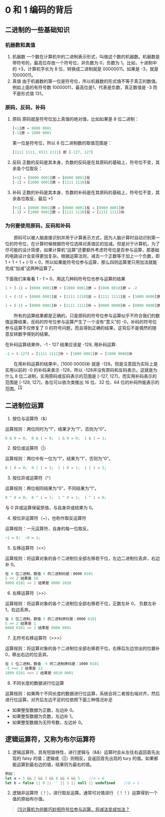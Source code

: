 # 0 和 1 编码的背后
## 二进制的一些基础知识
### 机器数和真值
1. 机器数
    一个数在计算机中的二进制表示形式，叫做这个数的机器数。机器数是带符号的，最高位存放一个符号位，非负数为 0，负数为 1。比如，十进制中的 +3，计算机字长为 8 位，转换成二进制就是 00000011。如果是 -3，就是 10000011。
2. 真值
    由于机器数的第一位是符号位，所以机器数的形式值不等于真正的数值。例如上面的有符号数 10000011，最高位是1，代表是负数，真正数值是 -3 而不是形式值 131。

### 原码，反码，补码
1. 原码
    原码就是符号位加上真值的绝对值，比如如果是 8 位二进制：
    ``` JavaScript
    [+1]原 = 0000 0001
    [-1]原 = 1000 0001
    ```
    第一位是符号位，所以 8 位二进制数的取值范围是：
    ``` JavaScript
    [1111 1111, 0111 1111] 即 [-127, 127]
    ```
2. 反码
    正数的反码是其本身，负数的反码是在其原码的基础上，符号位不变，其余各个位取反：
    ``` JavaScript
    [+1] = [0000 0001]原 = [0000 0001]反
    [-1] = [1000 0001]原 = [1111 1110]反
    ```

3. 补码
    正数的补码是其本身，负数的补码是在其原码的基础上，符号位不变，其余各位取反，最后 +1
    ```JavaScript
    [+1] = [0000 0001]原 = [0000 0001]反 = [0000 0001]补
    [-1] = [1000 0001]原 = [1111 1110]反 = [1111 1111]补
    ```

### 为何要使用原码，反码和补码
&emsp;&emsp;原码可以被人脑直接识别并用于计算表示方式，因为人脑计算时自动识别第一位的符号位，在计算时候根据符号位选择对真值区的加减。但是对于计算机，为了尽可能的设计简便，如果计算机“运算”还要额外考虑符号位是否参与运算，那基础的电路设计会变得更加复杂。根据运算法则，减去一个正数等于加上一个负数，即 1 + 1 = 1 + (-1) = 0，所以如果能符号位参与运算，那么四则运算里只用加法就能完成“加减”这两种运算了。

下面我们来看看 1 - 1 = 0，用这几种码符号位也参与运算的结果

``` JavaScript
1 + (-1) = [0000 0001]原 + [1000 0001]原 = [1000 0010]原 = -2

1 + (-1) = [0000 0001]反 + [1111 1110]反 = [1111 1111]反 = [1000 0000]原 = -0

1 + (-1) = [0000 0001]补 + [1111 1111]补 = [0000 0000]补 = [0000 0000]原 = 0
```

&emsp;&emsp;所有的运算结果都是正确的，只是原码的符号位参与运算似乎不符合我们的数值运算结果，反码的符号位参与运算产生了一个没有“意义”的 -0，补码的符号位参与运算不仅修复了 0 的符号问题，而且得到正确的结果，这背后不是偶然的随意反转数字得到的结果。

在补码运算结果仲，-1 - 127 结果应该是 -128, 用补码运算:

```JavaScript
-1 + (-127) = [1111 1111]补 + [1000 0001]补 = [1000 0000]补
```

&emsp;&emsp;在用补码运算的结果中，[1000 0000]补 就是 -128。但是注意因为实际上是实用以前的 -0 的补码来表示 -128，所以 -128并没有原码和反码表示。这就是为什么 8 位二进制，实用原码或反码表示的范围是 [-127, 127]，而实用补码表示的范围是 [-128, 127]，各位可以依次类推出 16 位、32 位、64 位的补码所能表示的范围。<sup><a href="#note1">[1]</a></sup>

## 二进制位运算
1. 按位与运算符（&）

运算规则：两位同时为“1”，结果才为“1”，否则为“0”。
```JavaScript
0 & 0 = 0;  0 & 1 = 0;  1 & 0 = 0;  1 & 1 = 1;
```

2. 按位或运算符（|）

运算规则：两位中有一位为“1”，结果为“1”，否则为“0”。
```JavaScript
0 | 0 = 0;  0 | 1 = 1;  1 | 0 = 1;  1 | 1 = 1;
```

3. 按位异或运算符（^）

运算规则：两位相同结果为“0”，不同结果为“1”。
```JavaScript
0 ^ 0 = 0;  0 ^ 1 = 1;  1 ^ 0 = 1;  1 ^ 1 = 0;
```
与 0 异或运算保留原值，与自身异或结果为 0。

4. 按位非运算符（~），也称作取反运算符

运算规则：一元运算符，自身的每一位取反。
```JavaScript
~1 = 0;  ~0 = 1;
```

5. 左移运算符（<<）

运算规则：将运算对象的各个二进制位全部左移若干位，左边二进制位丢弃，右边补 0。
```JavaScript
在 8 位二进制，数值 5 的二进制码是：0000 0101
5 << 2 结果是 10
0000 0101 << 2 结果是 0000 1010
```

6. 右移运算符（>>）

运算规则：将运算对象的各个二进制位全部右移若干位，正数左补 0， 负数左补 1，右边丢弃。
```JavaScript
在 8 位二进制，数值 5 的二进制原码是：0000 0101
5 >> 2 结果是 1
0000 0101 >> 2 结果是 0000 0001
```

7. 无符号右移运算符（>>>）

运算规则：将运算对象的各个二进制位全部右移若干位，右移后左边空出的位置补 0，移出右边的位丢弃。
```JavaScript
在 8 位二进制，数值 -5 的二进制原码是：1000 0101
-5 >>> 2 结果是 33
1000 0101 >>> 2 结果是 0010 0001
```

8. 不同长度的数据进行位运算

运算规则：如果两个不同长度的数据进行位运算，系统会将二者按右端对齐，然后进行位运算。对齐后左边不足的位依照下面三种情况补足
- 如果整型数据为正数，左边补 0。
- 如果整型数据为负数，左边补 1。
- 如果整型数据为无符号数，左边补 0。

## 逻辑运算符，又称为布尔运算符
1. 逻辑运算符，具有短路特性，进行逻辑与（&&）运算时会从左往右返回首先出现的 falsy 的值；逻辑或（||）则相反，会返回首先出现的 tury 的值。如果都能运算到最右边的值，结果则为最右的值。
``` JavaScript
例如：
let a = 1 && 2 && 3 && 0 && 4 && 5    //a = 0
let b = false || 0 || '' || 1 || null || undefined    //b = 1
```

2. 逻辑非运算符（！），进行取反运算。通常可对值进行 （！！）运算得到一个值的原始布尔值。


><a name="note1"></a> [[1]计算机为何能巧妙把符号位参与运算，将减法变成加法？](https://www.zhihu.com/question/30395946)